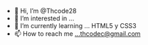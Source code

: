 - 👋 Hi, I’m @Thcode28
- 👀 I’m interested in ...
- 🌱 I’m currently learning ... HTML5 y CSS3
- 📫 How to reach me ...thcodec@gmail.com

<!---
Thcode28/Thcode28 is a ✨ special ✨ repository because its `README.md` (this file) appears on your GitHub profile.
You can click the Preview link to take a look at your changes.
--->
